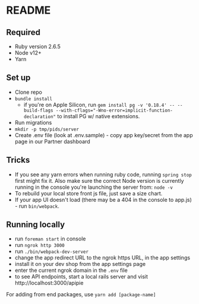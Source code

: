 # README

## Required
- Ruby version 2.6.5
- Node v12+
- Yarn

## Set up
- Clone repo
- `bundle install`
  - if you're on Apple Silicon, run `gem install pg -v '0.18.4' -- --build-flags --with-cflags="-Wno-error=implicit-function-declaration"` to install PG w/ native extensions.
- Run migrations
- `mkdir -p tmp/pids/server`
- Create .env file (look at .env.sample) - copy app key/secret from the app page in our Partner dashboard

## Tricks
- If you see any yarn errors when running ruby code, running `spring stop` first might fix it. Also make sure the correct Node version is currently running in the console you're launching the server from: `node -v`
- To rebuild your local store front js file, just save a size chart.
- If your app UI doesn't load (there may be a 404 in the console to app.js) - run `bin/webpack`.

## Running locally
- run `foreman start` in console
- run `ngrok http 3000`
- run `./bin/webpack-dev-server`
- change the app redirect URL to the ngrok https URL, in the app settings
- install it on your dev shop from the app settings page
- enter the current ngrok domain in the `.env` file
- to see API endpoints, start a local rails server and visit http://localhost:3000/apipie


For adding from end packages, use `yarn add [package-name]`
